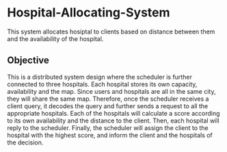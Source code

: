 # Hospital-Allocating-System
This system allocates hosiptal to clients based on distance between them and the availability of the hospital.

## Objective

This is a distributed system design where the scheduler is further connected to three hospitals. Each hospital stores its own capacity, availability and the map. Since users and hospitals are all in the same city, they will share the same map. Therefore, once the scheduler receives a client query, it decodes the query and further sends a request to all the appropriate hospitals. Each of the hospitals will calculate a score according to its own availability and the distance to the client. Then, each hospital will reply to the scheduler. Finally, the scheduler will assign the client to the hospital with the highest score, and inform the client and the hospitals of the decision.
